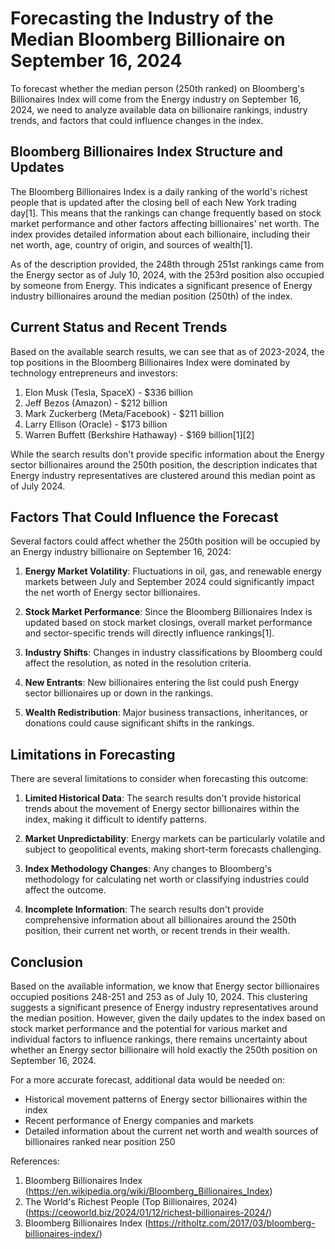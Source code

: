 # Forecasting the Industry of the Median Bloomberg Billionaire on September 16, 2024

To forecast whether the median person (250th ranked) on Bloomberg's Billionaires Index will come from the Energy industry on September 16, 2024, we need to analyze available data on billionaire rankings, industry trends, and factors that could influence changes in the index.

## Bloomberg Billionaires Index Structure and Updates

The Bloomberg Billionaires Index is a daily ranking of the world's richest people that is updated after the closing bell of each New York trading day[1]. This means that the rankings can change frequently based on stock market performance and other factors affecting billionaires' net worth. The index provides detailed information about each billionaire, including their net worth, age, country of origin, and sources of wealth[1].

As of the description provided, the 248th through 251st rankings came from the Energy sector as of July 10, 2024, with the 253rd position also occupied by someone from Energy. This indicates a significant presence of Energy industry billionaires around the median position (250th) of the index.

## Current Status and Recent Trends

Based on the available search results, we can see that as of 2023-2024, the top positions in the Bloomberg Billionaires Index were dominated by technology entrepreneurs and investors:

1. Elon Musk (Tesla, SpaceX) - $336 billion
2. Jeff Bezos (Amazon) - $212 billion
3. Mark Zuckerberg (Meta/Facebook) - $211 billion
4. Larry Ellison (Oracle) - $173 billion
5. Warren Buffett (Berkshire Hathaway) - $169 billion[1][2]

While the search results don't provide specific information about the Energy sector billionaires around the 250th position, the description indicates that Energy industry representatives are clustered around this median point as of July 2024.

## Factors That Could Influence the Forecast

Several factors could affect whether the 250th position will be occupied by an Energy industry billionaire on September 16, 2024:

1. **Energy Market Volatility**: Fluctuations in oil, gas, and renewable energy markets between July and September 2024 could significantly impact the net worth of Energy sector billionaires.

2. **Stock Market Performance**: Since the Bloomberg Billionaires Index is updated based on stock market closings, overall market performance and sector-specific trends will directly influence rankings[1].

3. **Industry Shifts**: Changes in industry classifications by Bloomberg could affect the resolution, as noted in the resolution criteria.

4. **New Entrants**: New billionaires entering the list could push Energy sector billionaires up or down in the rankings.

5. **Wealth Redistribution**: Major business transactions, inheritances, or donations could cause significant shifts in the rankings.

## Limitations in Forecasting

There are several limitations to consider when forecasting this outcome:

1. **Limited Historical Data**: The search results don't provide historical trends about the movement of Energy sector billionaires within the index, making it difficult to identify patterns.

2. **Market Unpredictability**: Energy markets can be particularly volatile and subject to geopolitical events, making short-term forecasts challenging.

3. **Index Methodology Changes**: Any changes to Bloomberg's methodology for calculating net worth or classifying industries could affect the outcome.

4. **Incomplete Information**: The search results don't provide comprehensive information about all billionaires around the 250th position, their current net worth, or recent trends in their wealth.

## Conclusion

Based on the available information, we know that Energy sector billionaires occupied positions 248-251 and 253 as of July 10, 2024. This clustering suggests a significant presence of Energy industry representatives around the median position. However, given the daily updates to the index based on stock market performance and the potential for various market and individual factors to influence rankings, there remains uncertainty about whether an Energy sector billionaire will hold exactly the 250th position on September 16, 2024.

For a more accurate forecast, additional data would be needed on:
- Historical movement patterns of Energy sector billionaires within the index
- Recent performance of Energy companies and markets
- Detailed information about the current net worth and wealth sources of billionaires ranked near position 250

References:
1. Bloomberg Billionaires Index (https://en.wikipedia.org/wiki/Bloomberg_Billionaires_Index)
2. The World's Richest People (Top Billionaires, 2024) (https://ceoworld.biz/2024/01/12/richest-billionaires-2024/)
3. Bloomberg Billionaires Index (https://ritholtz.com/2017/03/bloomberg-billionaires-index/)